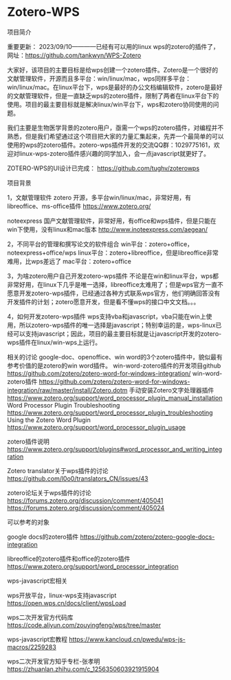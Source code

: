 # Zotero-WPS

项目简介

重要更新：
2023/09/10————已经有可以用的linux wps的zotero的插件了，网址：https://github.com/tankwyn/WPS-Zotero

大家好，该项目的主要目标是给wps创建一个zotero插件。Zotero是一个很好的文献管理软件，开源而且多平台：win/linux/mac，wps同样多平台：win/linux/mac。在linux平台下，wps是最好的办公文档编辑软件，zotero是最好的文献管理软件，但是一直缺乏wps的zotero插件，限制了两者在linux平台下的使用。项目的最主要目标就是解决linux/win平台下，wps和zotero协同使用的问题。

我们主要是生物医学背景的zotero用户，亟需一个wps的zotero插件，对编程并不熟悉，但是我们希望通过这个项目把大家的力量汇集起来，先弄一个最简单的可以使用的wps的zotero插件。zotero-wps插件开发的交流QQ群：1029775161，欢迎对linux-wps-zotero插件感兴趣的同学加入，会一点javascript就更好了。


ZOTERO-WPS的UI设计已完成：
https://github.com/tughv/zoterowps

项目背景

1，文献管理软件
zotero
开源，多平台win/linux/mac，非常好用，有libreoffice、ms-office插件
https://www.zotero.org/

noteexpress
国产文献管理软件，非常好用，有office和wps插件，但是只能在win下使用，没有linux和mac版本
http://www.inoteexpress.com/aegean/

2，不同平台的管理和撰写论文的软件组合
win平台：zotero+office，noteexpress+office/wps
linux平台：zotero+libreoffice，但是libreoffice非常难用，比wps差远了
mac平台：zotero+office

3，为啥zotero用户自己开发zotero-wps插件
不论是在win和linux平台，wps都非常好用，在linux下几乎是唯一选择，libreoffice太难用了；但是wps官方一直不愿意开发zotero-wps插件，已经通过各种方式联系wps官方，他们明确回答没有开发插件的计划；zotero愿意开发，但是看不懂wps的接口中文文档。。。

4，如何开发zotero-wps插件
wps支持vba和javascript，vba只能在win上使用，所以zotero-wps插件的唯一选择是javascript；特别幸运的是，wps-linux已经可以支持javascript；因此，项目的最主要目标就是让javascript开发的zotero-wps插件在linux/win-wps上运行。

相关的讨论
google-doc、openoffice、win word的3个zotero插件中，貌似最有参考价值的是zotero的win word插件。
win-word-zotero插件的开发项目github
https://github.com/zotero/zotero-word-for-windows-integration/
win-word-zotero插件
https://github.com/zotero/zotero-word-for-windows-integration/raw/master/install/Zotero.dotm
手动安装Zotero文字处理器插件
https://www.zotero.org/support/word_processor_plugin_manual_installation
Word Processor Plugin Troubleshooting
https://www.zotero.org/support/word_processor_plugin_troubleshooting
Using the Zotero Word Plugin
https://www.zotero.org/support/word_processor_plugin_usage



zotero插件说明
https://www.zotero.org/support/plugins#word_processor_and_writing_integration

Zotero translator关于wps插件的讨论
https://github.com/l0o0/translators_CN/issues/43

zotero论坛关于wps插件的讨论
https://forums.zotero.org/discussion/comment/405041
https://forums.zotero.org/discussion/comment/405024

可以参考的对象

google docs的zotero插件
https://github.com/zotero/zotero-google-docs-integration

libreoffice的zotero插件和office的zotero插件
https://www.zotero.org/support/word_processor_integration

wps-javascript宏相关

wps开放平台，linux-wps支持javascript
https://open.wps.cn/docs/client/wpsLoad

wps二次开发官方代码库
https://code.aliyun.com/zouyingfeng/wps/tree/master

wps-javascript宏教程
https://www.kancloud.cn/pwedu/wps-js-macros/2259283

wps二次开发官方知乎专栏-张孝明
https://zhuanlan.zhihu.com/c_1256350603921915904


